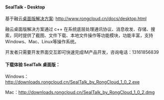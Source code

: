 #### SealTalk - Desktop

基于融云[桌面版解决方案](http://www.rongcloud.cn/docs/desktop.html): http://www.rongcloud.cn/docs/desktop.html

融云桌面版解决方案通过 c++ 在系统底层处理通讯协议、消息收发、存储、搜索，同时提供了截图、文件下载、本地文件操作等功能模块，功能丰富，支持 Windows、Mac、Linux等操作系统。

开发者只需要开发界面交互即可快速完成IM产品开发，咨询电话：13161856839


#### 下载体验 SealTalk 桌面版：

Windows：http://downloads.rongcloud.cn/SealTalk_by_RongCloud_1_0_2.exe 

Mac：http://downloads.rongcloud.cn/SealTalk_by_RongCloud_1_0_2.dmg
